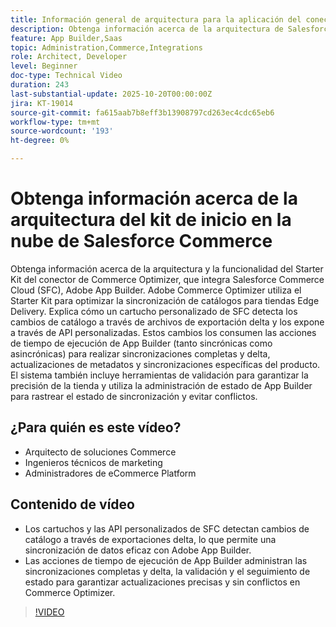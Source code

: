 ```yaml
---
title: Información general de arquitectura para la aplicación del conector de nube de Salesforce Commerce
description: Obtenga información acerca de la arquitectura de Salesforce Commerce Cloud con Adobe Commerce Optimizer.
feature: App Builder,Saas
topic: Administration,Commerce,Integrations
role: Architect, Developer
level: Beginner
doc-type: Technical Video
duration: 243
last-substantial-update: 2025-10-20T00:00:00Z
jira: KT-19014
source-git-commit: fa615aab7b8eff3b13908797cd263ec4cdc65eb6
workflow-type: tm+mt
source-wordcount: '193'
ht-degree: 0%

---
```



# Obtenga información acerca de la arquitectura del kit de inicio en la nube de Salesforce Commerce

Obtenga información acerca de la arquitectura y la funcionalidad del Starter Kit del conector de Commerce Optimizer, que integra Salesforce Commerce Cloud (SFC), Adobe App Builder. Adobe Commerce Optimizer utiliza el Starter Kit para optimizar la sincronización de catálogos para tiendas Edge Delivery. Explica cómo un cartucho personalizado de SFC detecta los cambios de catálogo a través de archivos de exportación delta y los expone a través de API personalizadas. Estos cambios los consumen las acciones de tiempo de ejecución de App Builder (tanto sincrónicas como asincrónicas) para realizar sincronizaciones completas y delta, actualizaciones de metadatos y sincronizaciones específicas del producto. El sistema también incluye herramientas de validación para garantizar la precisión de la tienda y utiliza la administración de estado de App Builder para rastrear el estado de sincronización y evitar conflictos.

## ¿Para quién es este vídeo?

* Arquitecto de soluciones Commerce
* Ingenieros técnicos de marketing
* Administradores de eCommerce Platform

## Contenido de vídeo

* Los cartuchos y las API personalizados de SFC detectan cambios de catálogo a través de exportaciones delta, lo que permite una sincronización de datos eficaz con Adobe App Builder.
* Las acciones de tiempo de ejecución de App Builder administran las sincronizaciones completas y delta, la validación y el seguimiento de estado para garantizar actualizaciones precisas y sin conflictos en Commerce Optimizer.

>[!VIDEO](https://video.tv.adobe.com/v/3476054?captions=spa&learn=on)
